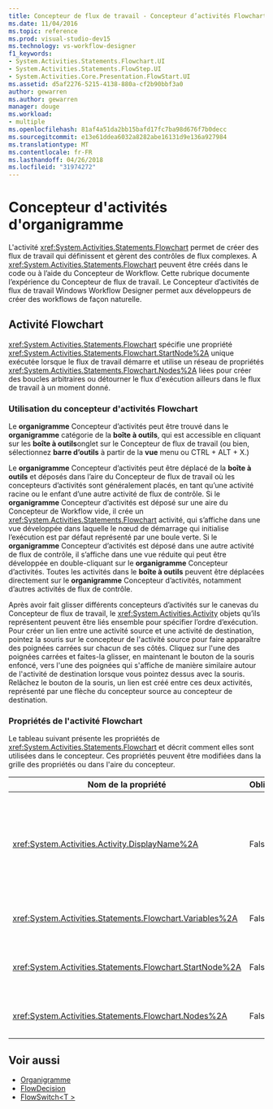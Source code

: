 ```yaml
---
title: Concepteur de flux de travail - Concepteur d’activités Flowchart
ms.date: 11/04/2016
ms.topic: reference
ms.prod: visual-studio-dev15
ms.technology: vs-workflow-designer
f1_keywords:
- System.Activities.Statements.Flowchart.UI
- System.Activities.Statements.FlowStep.UI
- System.Activities.Core.Presentation.FlowStart.UI
ms.assetid: d5af2276-5215-4138-880a-cf2b90bbf3a0
author: gewarren
ms.author: gewarren
manager: douge
ms.workload:
- multiple
ms.openlocfilehash: 81af4a51da2bb15bafd17fc7ba98d676f7b0decc
ms.sourcegitcommit: e13e61ddea6032a8282abe16131d9e136a927984
ms.translationtype: MT
ms.contentlocale: fr-FR
ms.lasthandoff: 04/26/2018
ms.locfileid: "31974272"
---
```

# <a name="flowchart-activity-designer"></a>Concepteur d'activités d'organigramme

L'activité <xref:System.Activities.Statements.Flowchart> permet de créer des flux de travail qui définissent et gèrent des contrôles de flux complexes. A <xref:System.Activities.Statements.Flowchart> peuvent être créés dans le code ou à l’aide du Concepteur de Workflow. Cette rubrique documente l’expérience du Concepteur de flux de travail. Le Concepteur d’activités de flux de travail Windows Workflow Designer permet aux développeurs de créer des workflows de façon naturelle.

## <a name="the-flowchart-activity"></a>Activité Flowchart

<xref:System.Activities.Statements.Flowchart> spécifie une propriété <xref:System.Activities.Statements.Flowchart.StartNode%2A> unique exécutée lorsque le flux de travail démarre et utilise un réseau de propriétés <xref:System.Activities.Statements.Flowchart.Nodes%2A> liées pour créer des boucles arbitraires ou détourner le flux d'exécution ailleurs dans le flux de travail à un moment donné.

### <a name="using-the-flowchart-activity-designer"></a>Utilisation du concepteur d'activités Flowchart

Le **organigramme** Concepteur d’activités peut être trouvé dans le **organigramme** catégorie de la **boîte à outils**, qui est accessible en cliquant sur les **boîte à outils**onglet sur le Concepteur de flux de travail (ou bien, sélectionnez **barre d’outils** à partir de la **vue** menu ou CTRL + ALT + X.)

Le **organigramme** Concepteur d’activités peut être déplacé de la **boîte à outils** et déposés dans l’aire du Concepteur de flux de travail où les concepteurs d’activités sont généralement placés, en tant qu’une activité racine ou le enfant d’une autre activité de flux de contrôle. Si le **organigramme** Concepteur d’activités est déposé sur une aire du Concepteur de Workflow vide, il crée un <xref:System.Activities.Statements.Flowchart> activité, qui s’affiche dans une vue développée dans laquelle le nœud de démarrage qui initialise l’exécution est par défaut représenté par une boule verte. Si le **organigramme** Concepteur d’activités est déposé dans une autre activité de flux de contrôle, il s’affiche dans une vue réduite qui peut être développée en double-cliquant sur le **organigramme** Concepteur d’activités. Toutes les activités dans le **boîte à outils** peuvent être déplacées directement sur le **organigramme** Concepteur d’activités, notamment d’autres activités de flux de contrôle.

Après avoir fait glisser différents concepteurs d’activités sur le canevas du Concepteur de flux de travail, le <xref:System.Activities.Activity> objets qu’ils représentent peuvent être liés ensemble pour spécifier l’ordre d’exécution. Pour créer un lien entre une activité source et une activité de destination, pointez la souris sur le concepteur de l'activité source pour faire apparaître des poignées carrées sur chacun de ses côtés. Cliquez sur l'une des poignées carrées et faites-la glisser, en maintenant le bouton de la souris enfoncé, vers l'une des poignées qui s'affiche de manière similaire autour de l'activité de destination lorsque vous pointez dessus avec la souris. Relâchez le bouton de la souris, un lien est créé entre ces deux activités, représenté par une flèche du concepteur source au concepteur de destination.

### <a name="flowchart-activity-properties"></a>Propriétés de l'activité Flowchart

Le tableau suivant présente les propriétés de <xref:System.Activities.Statements.Flowchart> et décrit comment elles sont utilisées dans le concepteur. Ces propriétés peuvent être modifiées dans la grille des propriétés ou dans l'aire du concepteur.

|Nom de la propriété|Obligatoire|Utilisation|
|-------------------|--------------|-----------|
|<xref:System.Activities.Activity.DisplayName%2A>|False|Spécifie le nom d'affichage du concepteur d'activités dans l'en-tête. La valeur par défaut est Flowchart. La valeur peut être modifiée dans le **propriétés** fenêtre ou directement dans l’en-tête du Concepteur d’activité.<br /><br /> Bien que la propriété <xref:System.Activities.Activity.DisplayName%2A> ne soit pas strictement obligatoire, il est recommandé d'en utiliser une.|
|<xref:System.Activities.Statements.Flowchart.Variables%2A>|False|Collection de variables dont l'étendue est limitée par cet objet <xref:System.Activities.Statements.Flowchart> pour partager l'état entre ses activités enfants.|
|<xref:System.Activities.Statements.Flowchart.StartNode%2A>|False|Objet <xref:System.Activities.Statements.FlowNode> exécuté lorsque <xref:System.Activities.Statements.Flowchart> démarre.|
|<xref:System.Activities.Statements.Flowchart.Nodes%2A>|False|Contient la collection d'objets <xref:System.Activities.Statements.FlowNode> dans <xref:System.Activities.Statements.Flowchart>.|

## <a name="see-also"></a>Voir aussi

- [Organigramme](../workflow-designer/flowchart-activity-designers.md)
- [FlowDecision](../workflow-designer/flowdecision-activity-designer.md)
- [FlowSwitch\<T >](../workflow-designer/flowswitch-t-activity-designer.md)